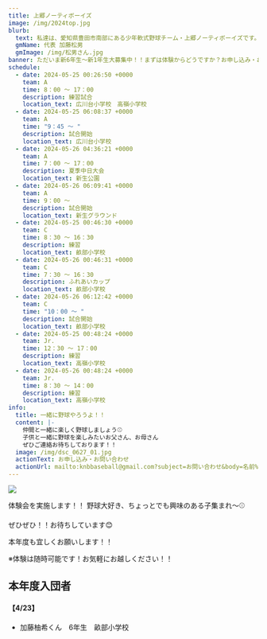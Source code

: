 ```yaml
---
title: 上郷ノーティボーイズ
image: /img/2024top.jpg
blurb:
  text: 私達は、愛知県豊田市南部にある少年軟式野球チーム・上郷ノーティボーイズです。野球を愛する少年・少女達の夢を育み、軟式野球を正しく指導し、体力向上と礼儀を養成します。また、親友同士の友情と交歓の場を与え、規則正しい明朗な少年・少女を育成することを目的としています。
  gmName: 代表 加藤松男
  gmImage: /img/松男さん.jpg
banner: ただいま新6年生～新1年生大募集中！！まずは体験からどうですか？お申し込み・お問い合わせはお気軽にどうぞ！！
schedule:
  - date: 2024-05-25 00:26:50 +0000
    team: A
    time: 8：00 ～ 17：00
    description: 練習試合
    location_text: 広川台小学校　高嶺小学校
  - date: 2024-05-25 06:08:37 +0000
    team: A
    time: "9：45 ～ "
    description: 試合開始
    location_text: 広川台小学校
  - date: 2024-05-26 04:36:21 +0000
    team: A
    time: 7：00 ～ 17：00
    description: 夏季中日大会
    location_text: 新生公園
  - date: 2024-05-26 06:09:41 +0000
    team: A
    time: 9：00 ～
    description: 試合開始
    location_text: 新生グラウンド
  - date: 2024-05-25 00:46:30 +0000
    team: C
    time: 8：30 ～ 16：30
    description: 練習
    location_text: 畝部小学校
  - date: 2024-05-26 00:46:31 +0000
    team: C
    time: 7：30 ～ 16：30
    description: ふれあいカップ
    location_text: 畝部小学校
  - date: 2024-05-26 06:12:42 +0000
    team: C
    time: "10：00 ～ "
    description: 試合開始
    location_text: 畝部小学校
  - date: 2024-05-25 00:48:24 +0000
    team: Jr.
    time: 12：30 ～ 17：00
    description: 練習
    location_text: 高嶺小学校
  - date: 2024-05-26 00:48:24 +0000
    team: Jr.
    time: 8：30 ～ 14：00
    description: 練習
    location_text: 高嶺小学校
info:
  title: 一緒に野球やろうよ！！
  content: |-
    仲間と一緒に楽しく野球しましょう⚾
    子供と一緒に野球を楽しみたいお父さん、お母さん
    ぜひご連絡お待ちしております！！
  image: /img/dsc_0627_01.jpg
  actionText: お申し込み・お問い合わせ
  actionUrl: mailto:knbbaseball@gmail.com?subject=お問い合わせ&body=名前%20%3A%0D%0Aふりがな%20%3A%0D%0A電話%20%3A%0D%0A学校名%20%3A%0D%0A学年%20%3A%0D%0Aお問い合せ内容%20%3A（例、体験・見学・入団希望）
---
```

![](/img/20240601taiken.jpg)


体験会を実施します！！
野球大好き、ちょっとでも興味のある子集まれ～⚾

ぜひぜひ！！お待ちしています😊




本年度も宜しくお願いします！！


※体験は随時可能です！お気軽にお越しください！！

## 本年度入団者

#### 【4/23】

* 加藤柚希くん　6年生　畝部小学校

